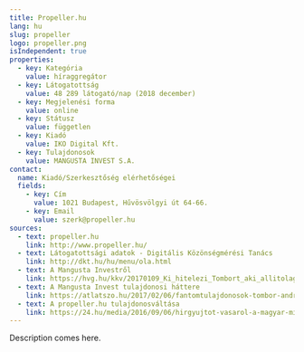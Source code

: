 ```yaml
---
title: Propeller.hu
lang: hu
slug: propeller
logo: propeller.png
isIndependent: true
properties:
  - key: Kategória
    value: híraggregátor
  - key: Látogatottság
    value: 48 289 látogató/nap (2018 december)
  - key: Megjelenési forma
    value: online
  - key: Státusz
    value: független
  - key: Kiadó
    value: IKO Digital Kft.
  - key: Tulajdonosok
    value: MANGUSTA INVEST S.A.
contact:
  name: Kiadó/Szerkesztőség elérhetőségei
  fields:
    - key: Cím
      value: 1021 Budapest, Hűvösvölgyi út 64-66.
    - key: Email
      value: szerk@propeller.hu
sources:
  - text: propeller.hu
    link: http://www.propeller.hu/
  - text: Látogatottsági adatok - Digitális Közönségmérési Tanács
    link: http://dkt.hu/hu/menu/ola.html
  - text: A Mangusta Investről
    link: https://hvg.hu/kkv/20170109_Ki_hitelezi_Tombort_aki_allitolag_Habonyt_hitelezte
  - text: A Mangusta Invest tulajdonosi háttere
    link: https://atlatszo.hu/2017/02/06/fantomtulajdonosok-tombor-andras-mediacegeben-a-mandiner-a-kovetkezo-befektetesi-celpont/
  - text: A propeller.hu tulajdonosváltása
    link: https://24.hu/media/2016/09/06/hirgyujtot-vasarol-a-magyar-milliardos-mediacege/
---
```


Description comes here.